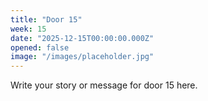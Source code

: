```yaml
---
title: "Door 15"
week: 15
date: "2025-12-15T00:00:00.000Z"
opened: false
image: "/images/placeholder.jpg"
---
```


Write your story or message for door 15 here.
